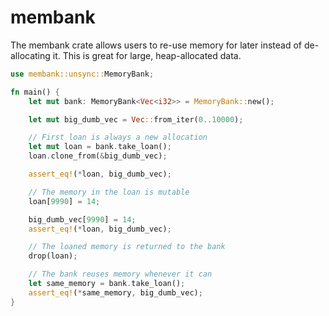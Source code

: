 ﻿# membank


The membank crate allows users to re-use memory for later instead of de-allocating it. This is great for large, heap-allocated data.


```rust
use membank::unsync::MemoryBank;

fn main() {
	let mut bank: MemoryBank<Vec<i32>> = MemoryBank::new();

	let mut big_dumb_vec = Vec::from_iter(0..10000);

	// First loan is always a new allocation
	let mut loan = bank.take_loan();
	loan.clone_from(&big_dumb_vec);

	assert_eq!(*loan, big_dumb_vec);

	// The memory in the loan is mutable
	loan[9990] = 14;

	big_dumb_vec[9990] = 14;
	assert_eq!(*loan, big_dumb_vec);

	// The loaned memory is returned to the bank
	drop(loan);

	// The bank reuses memory whenever it can
	let same_memory = bank.take_loan();
	assert_eq!(*same_memory, big_dumb_vec);
}
```

